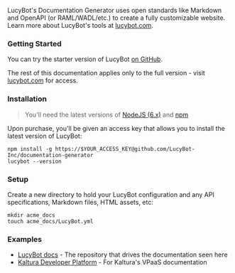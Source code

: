 LucyBot's Documentation Generator uses open standards like Markdown and
OpenAPI (or RAML/WADL/etc.) to create a fully customizable website.
Learn more about LucyBot's tools at [lucybot.com](http://lucybot.com).

### Getting Started
You can try the starter version of LucyBot [on GitHub](https://github.com/LucyBot-Inc/documentation-starter).

The rest of this documentation applies only to the full version - visit
[lucybot.com](http://lucybot.com) for access.

### Installation
> You'll need the latest versions of
> [NodeJS (6.x)](https://nodejs.org/en/download/) and
> [npm](http://blog.npmjs.org/post/85484771375/how-to-install-npm)

Upon purchase, you'll be given an access key that allows you to install the latest
version of LucyBot:

```
npm install -g https://$YOUR_ACCESS_KEY@github.com/LucyBot-Inc/documentation-generator
lucybot --version
```

### Setup
Create a new directory to hold your LucyBot configuration and any API specifications,
Markdown files, HTML assets, etc:

```
mkdir acme_docs
touch acme_docs/LucyBot.yml
```

### Examples
* [LucyBot docs](https://github.com/lucybot/lucybot-docs) - The repository that drives the documentation seen here
* [Kaltura Developer Platform](https://github.com/kaltura/developer-platform) - For Kaltura's VPaaS documentation

